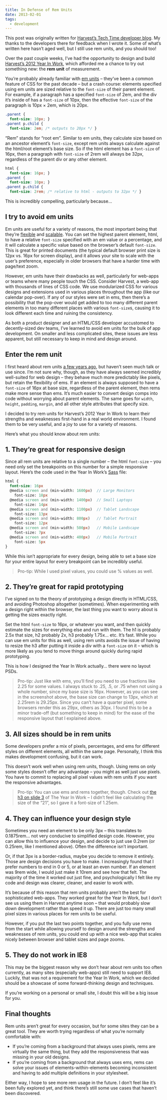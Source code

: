 ```yaml
---
title: In Defense of Rem Units
date: 2013-02-01
tags:
  - development
---
```


<aside>

This post was originally written for [Harvest’s Tech Time developer blog](http://techtime.getharvest.com/blog/in-defense-of-rem-units). My thanks to the developers there for feedback when I wrote it. Some of what’s written here hasn’t aged well, but I still use rem units, and you should too!

</aside>

Over the past couple weeks, I’ve had the opportunity to design and build [Harvest’s 2012 Year In Work](http://getharvest.com/2012-year-in-work?utm_source=techtime), which afforded me a chance to try out something new: the **rem unit** of measurement.

You’re probably already familiar with [em units](http://www.w3.org/TR/css3-values/#em-unit) – they’ve been a common feature of CSS for the past decade – but a crash course: elements specified using em units are sized relative to the `font-size` of their parent element. For example, if a paragraph has a specified `font-size`
of 2em, and the div it’s inside of has a `font-size` of 10px, then the effective `font-size` of the paragraph is 10px × 2em, which is 20px.

```css
.parent {
  font-size: 10px; }
.parent p.child {
  font-size: 2em; /* outputs to 20px */ }
```

“Rem” stands for “root em”. Similar to em units, they calculate size based on an ancestor element’s `font-size`, except rem units always calculate against the html/root element’s base size. So if the html element has a `font-size` of 16px, then a paragraph with `font-size` of 2rem will always be 32px, regardless of the parent div or any other element.

```css
html {
  font-size: 16px; }
.parent {
  font-size: 10px; }
.parent p.child {
  font-size: 2rem; /* relative to html - outputs to 32px */ }
```

This is incredibly compelling, particularly because…


## I try to avoid em units

Em units are useful for a variety of reasons, the most important being that they’re [flexible](http://trentwalton.com/2013/01/07/flexible-foundations/) and [scalable](http://blog.cloudfour.com/the-ems-have-it-proportional-media-queries-ftw/). You can set the highest parent element, html, to have a relative `font-size` specified with an em value or a percentage, and it will calculate a specific value based on the browser’s default `font-size`. This is great for printed documents (the typical default browser print size is 12px vs. 16px for screen display), and it allows your site to scale with the user’s preference, especially in older browsers that have a harder time with page/text zoom.

However, em units have their drawbacks as well, particularly for web-apps or teams where many people touch the CSS. Consider Harvest, a web-app with thousands of lines of CSS code. We use modularized CSS for various designs and extensions used in various places throughout the app (like our calendar pop-over). If any of our styles were set in ems, then there’s a possibility that the pop-over would get added to too many different parent elements in too many different places with various `font-size`s, causing it to look different each time and ruining the consistency.

As both a product designer and an HTML/CSS developer accustomed to decently-sized dev teams, I’ve learned to avoid em units for the bulk of app development. On smaller and less complicated sites, these issues are less apparent, but still necessary to keep in mind and design around.


## Enter the rem unit

I first heard about rem units [a few years ago](http://snook.ca/archives/html_and_css/font-size-with-rem), but haven’t seen much talk or use since. I’m not sure why, though, as they have always seemed incredibly well-suited for web design – they behave much more predictably like pixels, but retain the flexibility of ems. If an element is always supposed to have a `font-size` of 16px at base size, regardless of the parent element, then rems make more sense than ems. It’s much easier to convert design comps into code without worrying about parent elements. The same goes for `width`, `height`, `padding`, `margin`, and all other style attributes that specify size.

I decided to try rem units for Harvest’s 2012 Year In Work to learn their strengths and weaknesses first-hand in a real world environment. I found them to be very useful, and a joy to use for a variety of reasons.

Here’s what you should know about rem units:


## 1. They’re great for responsive design

Since all rem units are relative to a single number – the html `font-size` – you need only set the breakpoints on this number for a simple responsive layout. Here’s the code used in the Year In Work’s [Sass](http://sass-lang.com/) file:

```scss
html {
  font-size: 16px
  @media screen and (min-width: 1600px)  // Large Monitors
    font-size: 18px
  @media screen and (min-width: 1400px)  // Small Laptops
    font-size: 14px
  @media screen and (min-width: 1100px)  // Tablet Landscape
    font-size: 13px
  @media screen and (min-width: 800px)   // Tablet Portrait
    font-size: 12px
  @media screen and (min-width: 500px)   // Mobile Landscape
    font-size: 7px
  @media screen and (min-width: 400px)   // Mobile Portrait
    font-size: 5px
}
```

While this isn’t appropriate for every design, being able to set a base size for your entire layout for every breakpoint can be incredibly useful.

> Pro-tip: While I used pixel values, you could use % values as well.


## 2. They’re great for rapid prototyping

I’ve signed on to the theory of prototyping a design directly in HTML/CSS, and avoiding Photoshop altogether (sometimes). When experimenting with a design right within the browser, the last thing you want to worry about is getting the sizes exactly right.

Set the html `font-size` to 16px, or whatever you want, and then quickly estimate the sizes for everything else and run with them. The h1 is probably 2.5x that size, h2 probably 2x, h3 probably 1.75x… etc. It’s fast. While you can use em units for this as well, using rem units avoids the issue of having to resize the h3 after putting it inside a div with a `font-size` on it – which is more likely as you tend to move things around quickly during rapid prototyping.

This is how I designed the Year In Work actually… there were no layout PSDs.

> Pro-tip: Just like with ems, you’ll find you need to use
> fractions like 2.25 for some values. I always stuck to .25, .5, or .75
> when not using a whole number, since my base size is 16px. However, as
> you can see in the screenshot above, the base size can change to 13px,
> which at 2.25rem is 29.25px. Since you can’t have a quarter pixel,
> some browsers render this as 29px, others as 30px. I found this to be
> a minor trade-off (but something to keep in mind) for the ease of the
> responsive layout that I explained above.


## 3. All sizes should be in rem units

Some developers prefer a mix of pixels, percentages, and ems for different styles on different elements, all within the same page. Personally, I think this makes development confusing, but it can work.

This doesn’t work well when using rem units, though. Using rems on only some styles doesn’t offer any advantage – you might as well just use pixels. You have to commit to replacing all pixel values with rem units if you want the responsive advantages.

> Pro-tip: You can use ems and rems together, though. Check out
> [the h3 on slide 3](http://cl.ly/image/2R0j181Y3W3r) of The Year In
> Work – I didn’t feel like calculating the size of the “21”, so I gave
> it a font-size of 1.25em.


## 4. They can influence your design style

Sometimes you need an element to be only 3px – this translates to 0.1875rem… not very conducive to simplified design code. However, you can allow this to influence your design, and decide to just use 0.2rem (or 0.25rem, like I mentioned above). Often the difference isn’t important.

Or, if that 3px is a border-radius, maybe you decide to remove it entirely. Those are design decisions you have to make. I increasingly found that I prefer numbers to end in 0 or 5, or at least an even number. If an element was 9rem wide, I would just make it 10rem and see how that felt. The majority of the time it worked out just fine, and psychologically I felt like my code and design was clearer, cleaner, and easier to work with.

It’s because of this reason that rem units probably aren’t the best for sophisticated web-apps. They worked great for the Year In Work, but I don’t see us using them in Harvest anytime soon – that would probably slow down development rather than speed it up. There are just too many small pixel sizes in various places for rem units to be useful.

However, if you put the last two points together, and you fully use rems from the start while allowing yourself to design around the strengths and weaknesses of rem units, you could end up with a nice web-app that scales nicely between browser and tablet sizes and page zooms.


## 5. They do not work in IE8

This may be the biggest reason why we don’t hear about rem units too often currently, as many sites (especially web-apps) still need to support IE8. Luckily, that was not a requirement for the Year In Work, which we decided should be a showcase of some forward-thinking design and techniques.

If you’re working on a personal or small site, I doubt this will be a big issue for you.


## Final thoughts

Rem units aren’t great for every occasion, but for some sites they can be a great tool. They are worth trying regardless of what you’re normally comfortable with:

* If you’re coming from a background that always uses pixels, rems are virtually the same thing, but they add the responsiveness that was missing in your old designs.
* If you’re coming from a background that always uses ems, rems can solve your issues of elements-within-elements becoming inconsistent and having to add multiple definitions in your stylesheet.

Either way, I hope to see more rem usage in the future. I don’t feel like it’s been fully explored yet, and think there’s still some use cases that haven’t been discovered.

